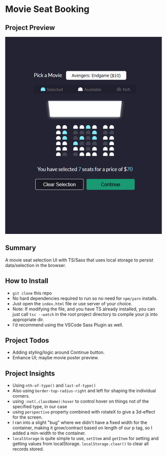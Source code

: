 # Movie Seat Booking 

## Project Preview
![](seat-booking.gif)

## Summary
A movie seat selection UI with TS/Sass that uses local storage to persist data/selection in the browser. 

## How to Install
- `git clone` this repo
- No hard dependencies required to run so no need for `npm/yarn` installs. 
- Just open the `index.html` file or use server of your choice.
- Note: If modifying the file, and you have TS already installed, you can just call `tsc --watch` in the root project directory to compile your js into appropriate dir.
- I'd recommend using the VSCode Sass Plugin as well.  


## Project Todos
- Adding styling/logic around Continue button.  
- Enhance UI; maybe movie poster preview. 

## Project Insights
 - Using `nth-of-type()` and `last-of-type()`
- Also using `border-top-radius-right` and left for shaping the individual corners.
- using `:not(.className):hover` to control hover on things not of the specified type, in our case  
- using `perspective` property combined with rotateX to give a 3d-effect for the screen.
- I ran into a slight "bug" where we didn't have a fixed width for the container, making it grow/contract based on length of our p tag, so I added a min-width to the container.
- `localStorage` is quite simple to use, `setItem` and `getItem` for setting and getting values from localStorage. `localStorage.clear()` to clear all records stored.
